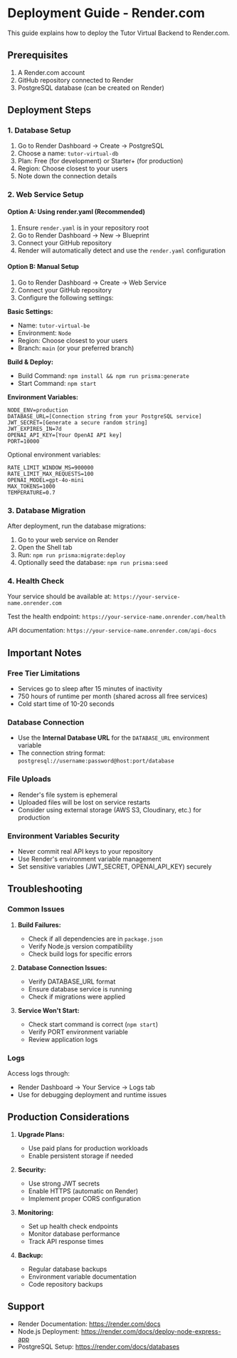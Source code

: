 # Deployment Guide - Render.com

This guide explains how to deploy the Tutor Virtual Backend to Render.com.

## Prerequisites

1. A Render.com account
2. GitHub repository connected to Render
3. PostgreSQL database (can be created on Render)

## Deployment Steps

### 1. Database Setup

1. Go to Render Dashboard → Create → PostgreSQL
2. Choose a name: `tutor-virtual-db`
3. Plan: Free (for development) or Starter+ (for production)
4. Region: Choose closest to your users
5. Note down the connection details

### 2. Web Service Setup

#### Option A: Using render.yaml (Recommended)

1. Ensure `render.yaml` is in your repository root
2. Go to Render Dashboard → New → Blueprint
3. Connect your GitHub repository
4. Render will automatically detect and use the `render.yaml` configuration

#### Option B: Manual Setup

1. Go to Render Dashboard → Create → Web Service
2. Connect your GitHub repository
3. Configure the following settings:

**Basic Settings:**
- Name: `tutor-virtual-be`
- Environment: `Node`
- Region: Choose closest to your users
- Branch: `main` (or your preferred branch)

**Build & Deploy:**
- Build Command: `npm install && npm run prisma:generate`
- Start Command: `npm start`

**Environment Variables:**
```
NODE_ENV=production
DATABASE_URL=[Connection string from your PostgreSQL service]
JWT_SECRET=[Generate a secure random string]
JWT_EXPIRES_IN=7d
OPENAI_API_KEY=[Your OpenAI API key]
PORT=10000
```

Optional environment variables:
```
RATE_LIMIT_WINDOW_MS=900000
RATE_LIMIT_MAX_REQUESTS=100
OPENAI_MODEL=gpt-4o-mini
MAX_TOKENS=1000
TEMPERATURE=0.7
```

### 3. Database Migration

After deployment, run the database migrations:

1. Go to your web service on Render
2. Open the Shell tab
3. Run: `npm run prisma:migrate:deploy`
4. Optionally seed the database: `npm run prisma:seed`

### 4. Health Check

Your service should be available at: `https://your-service-name.onrender.com`

Test the health endpoint: `https://your-service-name.onrender.com/health`

API documentation: `https://your-service-name.onrender.com/api-docs`

## Important Notes

### Free Tier Limitations

- Services go to sleep after 15 minutes of inactivity
- 750 hours of runtime per month (shared across all free services)
- Cold start time of 10-20 seconds

### Database Connection

- Use the **Internal Database URL** for the `DATABASE_URL` environment variable
- The connection string format: `postgresql://username:password@host:port/database`

### File Uploads

- Render's file system is ephemeral
- Uploaded files will be lost on service restarts
- Consider using external storage (AWS S3, Cloudinary, etc.) for production

### Environment Variables Security

- Never commit real API keys to your repository
- Use Render's environment variable management
- Set sensitive variables (JWT_SECRET, OPENAI_API_KEY) securely

## Troubleshooting

### Common Issues

1. **Build Failures:**
   - Check if all dependencies are in `package.json`
   - Verify Node.js version compatibility
   - Check build logs for specific errors

2. **Database Connection Issues:**
   - Verify DATABASE_URL format
   - Ensure database service is running
   - Check if migrations were applied

3. **Service Won't Start:**
   - Check start command is correct (`npm start`)
   - Verify PORT environment variable
   - Review application logs

### Logs

Access logs through:
- Render Dashboard → Your Service → Logs tab
- Use for debugging deployment and runtime issues

## Production Considerations

1. **Upgrade Plans:**
   - Use paid plans for production workloads
   - Enable persistent storage if needed

2. **Security:**
   - Use strong JWT secrets
   - Enable HTTPS (automatic on Render)
   - Implement proper CORS configuration

3. **Monitoring:**
   - Set up health check endpoints
   - Monitor database performance
   - Track API response times

4. **Backup:**
   - Regular database backups
   - Environment variable documentation
   - Code repository backups

## Support

- Render Documentation: https://render.com/docs
- Node.js Deployment: https://render.com/docs/deploy-node-express-app
- PostgreSQL Setup: https://render.com/docs/databases